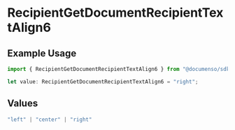 # RecipientGetDocumentRecipientTextAlign6

## Example Usage

```typescript
import { RecipientGetDocumentRecipientTextAlign6 } from "@documenso/sdk-typescript/models/operations";

let value: RecipientGetDocumentRecipientTextAlign6 = "right";
```

## Values

```typescript
"left" | "center" | "right"
```